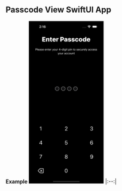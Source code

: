 ## Passcode View SwiftUI App

**Example**
<img src="https://github.com/yanmoroz/sui-passcode-view/blob/main/github-images/1.png?raw=true" width="200">
|:--:| 

